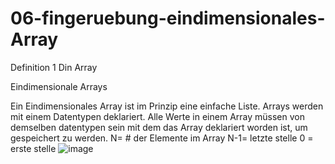 # 06-fingeruebung-eindimensionales-Array
Definition 1 Din Array

Eindimensionale Arrays

Ein Eindimensionales Array ist im Prinzip eine einfache Liste. Arrays werden mit einem Datentypen deklariert. Alle Werte in einem Array müssen von demselben datentypen sein mit dem das Array deklariert worden ist, um gespeichert zu werden.
N= # der Elemente im Array
N-1= letzte stelle
0 = erste stelle
![image](https://user-images.githubusercontent.com/114598243/200887709-e98ae7e1-75a6-4205-b930-abe301140cfd.png)

